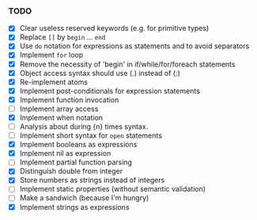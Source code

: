 ### TODO

- [x] Clear useless reserved keywords (e.g. for primitive types)
- [x] Replace `[]` by `begin` ... `end`
- [x] Use `do` notation for expressions as statements and to avoid separators
- [x] Implement `for` loop
- [x] Remove the necessity of 'begin' in if/while/for/foreach statements
- [x] Object access syntax should use (.) instead of (:)
- [x] Re-implement atoms
- [x] Implement post-conditionals for expression statements
- [x] Implement function invocation
- [ ] Implement array access
- [x] Implement when notation
- [ ] Analysis about during {n} times syntax.
- [ ] Implement short syntax for `open` statements
- [x] Implement booleans as expressions
- [x] Implement nil as expression
- [ ] Implement partial function parsing
- [x] Distinguish double from integer
- [x] Store numbers as strings instead of integers
- [ ] Implement static properties (without semantic validation)
- [ ] Make a sandwich (because I'm hungry)
- [x] Implement strings as expressions
